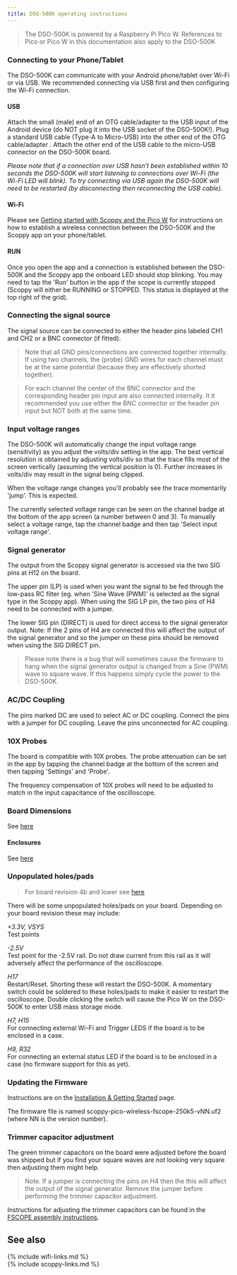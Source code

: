 ```yaml
---
title: DSO-500K operating instructions
---
```


> The DSO-500K is powered by a Raspberry Pi Pico W. References to Pico or Pico W in this documentation also apply to the DSO-500K

### Connecting to your Phone/Tablet

The DSO-500K can communicate with your Android phone/tablet over Wi-Fi or via USB. We recommended connecting via USB first and then configuring the Wi-Fi connection.

#### USB
Attach the small (male) end of an OTG cable/adapter to the USB input of the Android device (do NOT plug it into the USB socket of the DSO-500K!). 
Plug a standard USB cable (Type-A to Micro-USB) into the other end of the OTG cable/adapter . Attach the other end of the USB cable to the micro-USB connector on the DSO-500K board.

_Please note that if a connection over USB hasn’t been established within 10 seconds the DSO-500K will start listening to connections over Wi-Fi (the Wi-Fi LED will blink). To try connecting via USB again the DSO-500K will need to be restarted (by disconnecting then reconnecting the USB cable)._

#### Wi-Fi
Please see [Getting started with Scoppy and the Pico W](./wiki/Getting-started-with-the-Pico-W) for instructions on how to establish a wireless connection between the DSO-500K and the Scoppy app on your phone/tablet.

#### RUN

Once you open the app and a connection is established between the DSO-500K and the Scoppy app the onboard LED should stop blinking. You may need to tap the 'Run' button in the app if the scope is currently stopped (Scoppy will either be RUNNING or STOPPED. This status is displayed at the top right of the grid).

### Connecting the signal source

The signal source can be connected to either the header pins labeled CH1 and CH2 or a BNC connector (if fitted).

> Note that all GND pins/connections are connected together internally. If using two channels, the (probe) GND wires for each channel must be at the same potential (because they are effectively shorted together). 

> For each channel the center of the BNC connector and the corresponding header pin input are also connected internally. It it recommended you use either the BNC connector or the header pin input but NOT both at the same time.

### Input voltage ranges

The DSO-500K will automatically change the input voltage range (sensitivity) as you adjust the volts/div setting in the app. The best vertical resolution is
obtained by adjusting volts/div so that the trace fills most of the screen vertically (assuming the vertical position is 0). Further increases in volts/div
may result in the signal being clipped.
    
When the voltage range changes you'll probably see the trace momentarily 'jump'. This is expected.   
   
The currently selected voltage range can be seen on the channel badge at the bottom of the app screen (a number between 0 and 3). To manually select a voltage range, tap the channel badge and then tap 'Select input voltage range'.   
   
### Signal generator

The output from the Scoppy signal generator is accessed via the two SIG pins at H12 on the board.
   
The upper pin (LP) is used when you want the signal to be fed through the low-pass RC filter (eg. when 'Sine Wave (PWM)' is selected as the signal type in the Scoppy app). When using the SIG LP pin, the two pins of H4 need to be connected with a jumper.

The lower SIG pin (DIRECT) is used for direct access to the signal generator output. Note: If the 2 pins of H4 are connected this will affect the output of the signal generator and so the jumper on these pins should be removed when using the SIG DIRECT pin.

> Please note there is a bug that will sometimes cause the firmware to hang when the signal generator output is changed from a Sine (PWM) wave to square wave. If this happens simply cycle the power to the DSO-500K.

### AC/DC Coupling

The pins marked DC are used to select AC or DC coupling. Connect the pins with a jumper for DC coupling. Leave the pins unconnected for AC coupling.

### 10X Probes

The board is compatible with 10X probes. The probe attenuation can be set in the app by tapping the channel badge at the bottom of the screen
and then tapping 'Settings' and 'Probe'.
   
The frequency compensation of 10X probes will need to be adjusted to match in the input capacitance of the oscilloscope.

### Board Dimensions
See [here](/wiki/fscope-dso-500k-dimensions)

#### Enclosures
See [here](/wiki/fscope-dso-500k-enclosures)

### Unpopulated holes/pads

> For board revision 4b and lower see [here](https://oscilloscope.fhdm.xyz/wiki/fscope-dso-500k-v2-usage)

There will be some unpopulated holes/pads on your board. Depending on your board revision these may include:

_+3.3V, VSYS_
<br>
Test points

_-2.5V_
<br>
Test point for the -2.5V rail. Do not draw current from this rail as it will adversely affect the performance
of the oscilloscope.

_H17_
<br>
Restart/Reset. Shorting these will restart the DSO-500K. A momentary switch could be soldered to these holes/pads to make it easier to restart the oscilloscope. Double clicking the switch will cause the Pico W on the DSO-500K to enter USB mass storage mode.

_H7, H15_ 
<br>
For connecting external Wi-Fi and Trigger LEDS if the board is to be enclosed in a case.

_H9, R32_ 
<br>
For connecting an external status LED if the board is to be enclosed in a case (no firmware support for this as yet).

### Updating the Firmware

Instructions are on the [Installation & Getting Started](./wiki/Installation-&-Getting-Started) page.

The firmware file is named scoppy-pico-wireless-fscope-250k5-vNN.uf2 (where NN is the version number).

### Trimmer capacitor adjustment

The green trimmer capacitors on the board were adjusted before the board was shipped but if you find your square waves are not looking very square then adjusting them
might help. 

> Note. If a jumper is connecting the pins on H4 then the this will affect the output of the signal generator. Remove the jumper before performing the trimmer capacitor adjustment.

Instructions for adjusting the trimmer capacitors can be found in the [FSCOPE assembly instructions](wiki/fscope-500k).

## See also
{% include wifi-links.md %}
<br>
{% include scoppy-links.md %}

